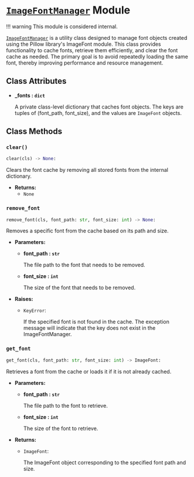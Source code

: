 # **<a href='#imagefontmanager-module' style="text-decoration: underline;">`ImageFontManager`</a> Module**
!!! warning
    This module is considered internal.

<a href='#imagefontmanager-module' style="text-decoration: underline;">`ImageFontManager`</a> is a utility class designed to manage font objects created using the Pillow library's ImageFont module. This class provides functionality to cache fonts, retrieve them efficiently, and clear the font cache as needed. The primary goal is to avoid repeatedly loading the same font, thereby improving performance and resource management.

## **Class Attributes**

- **_fonts : `dict`**

    A private class-level dictionary that caches font objects. The keys are tuples of (font_path, font_size), and the values are `ImageFont` objects.

## **Class Methods**

### **`clear()`**

```py
clear(cls) -> None:
```
Clears the font cache by removing all stored fonts from the internal dictionary.

- **Returns:**
    - `None`

### **`remove_font`**

```py
remove_font(cls, font_path: str, font_size: int) -> None:
```
Removes a specific font from the cache based on its path and size.

- **Parameters:**
    - **font_path : `str`**
        
        The file path to the font that needs to be removed.

    - **font_size : `int`**
        
        The size of the font that needs to be removed.

- **Raises:**

    - `KeyError`: 
        
        If the specified font is not found in the cache. The exception message will indicate that the key does not exist in the ImageFontManager.

### **`get_font`**

```py
get_font(cls, font_path: str, font_size: int) -> ImageFont:
```
Retrieves a font from the cache or loads it if it is not already cached.

- **Parameters:**

    - **font_path : `str`**
    
        The file path to the font to retrieve.

    - **font_size : `int`** 
        
        The size of the font to retrieve.

- **Returns:**
    - `ImageFont`: 
    
        The ImageFont object corresponding to the specified font path and size.
